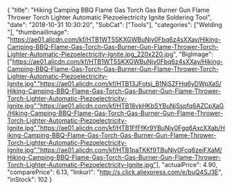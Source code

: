 {
	"title": "Hiking Camping BBQ Flame Gas Torch Gas Burner Gun Flame Thrower Torch Lighter Automatic Piezoelectricity Ignite Soldering Tool",
	"date": "2018-10-31 10:30:20",
	"SubCat": ["Tools"],
	"categories": ["Welding "],
	"thumbnailImage": "https://ae01.alicdn.com/kf/HTB1WT5SKXGWBuNjy0Fbq6z4sXXay/Hiking-Camping-BBQ-Flame-Gas-Torch-Gas-Burner-Gun-Flame-Thrower-Torch-Lighter-Automatic-Piezoelectricity-Ignite.jpg_220x220.jpg",
	"BigImage": ["https://ae01.alicdn.com/kf/HTB1WT5SKXGWBuNjy0Fbq6z4sXXay/Hiking-Camping-BBQ-Flame-Gas-Torch-Gas-Burner-Gun-Flame-Thrower-Torch-Lighter-Automatic-Piezoelectricity-Ignite.jpg","https://ae01.alicdn.com/kf/HTB13JFotsj_B1NjSZFHq6yDWpXaS/Hiking-Camping-BBQ-Flame-Gas-Torch-Gas-Burner-Gun-Flame-Thrower-Torch-Lighter-Automatic-Piezoelectricity-Ignite.jpg","https://ae01.alicdn.com/kf/HTB18vkHKbSYBuNjSspfq6AZCpXaG/Hiking-Camping-BBQ-Flame-Gas-Torch-Gas-Burner-Gun-Flame-Thrower-Torch-Lighter-Automatic-Piezoelectricity-Ignite.jpg","https://ae01.alicdn.com/kf/HTB1FfFfKr9YBuNjy0Fgq6AxcXXab/Hiking-Camping-BBQ-Flame-Gas-Torch-Gas-Burner-Gun-Flame-Thrower-Torch-Lighter-Automatic-Piezoelectricity-Ignite.jpg","https://ae01.alicdn.com/kf/HTB1paTKKf9TBuNjy0Fcq6zeiFXaM/Hiking-Camping-BBQ-Flame-Gas-Torch-Gas-Burner-Gun-Flame-Thrower-Torch-Lighter-Automatic-Piezoelectricity-Ignite.jpg"],
	"actualPrice": 4.90,
	"comparePrice": 6.13,
	"linkurl": "http://s.click.aliexpress.com/e/buQ4SJ3E",
	"inStock": 102
}
